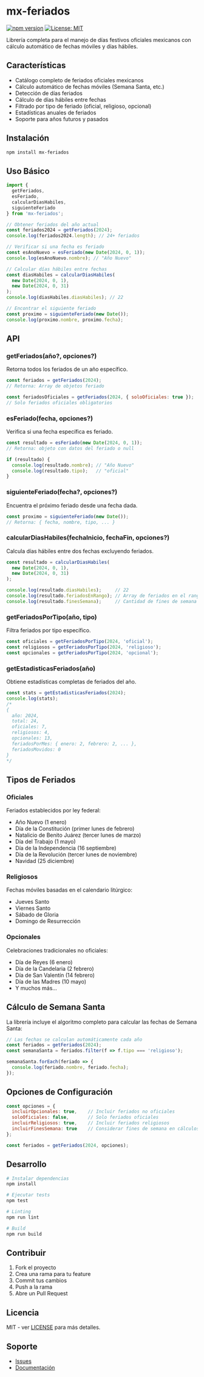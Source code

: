 # mx-feriados

[![npm version](https://badge.fury.io/js/mx-feriados.svg)](https://badge.fury.io/js/mx-feriados)
[![License: MIT](https://img.shields.io/badge/License-MIT-yellow.svg)](https://opensource.org/licenses/MIT)

Librería completa para el manejo de días festivos oficiales mexicanos con cálculo automático de fechas móviles y días hábiles.

## Características

- Catálogo completo de feriados oficiales mexicanos
- Cálculo automático de fechas móviles (Semana Santa, etc.)
- Detección de días feriados
- Cálculo de días hábiles entre fechas
- Filtrado por tipo de feriado (oficial, religioso, opcional)
- Estadísticas anuales de feriados
- Soporte para años futuros y pasados

## Instalación

```bash
npm install mx-feriados
```

## Uso Básico

```javascript
import { 
  getFeriados, 
  esFeriado, 
  calcularDiasHabiles,
  siguienteFeriado 
} from 'mx-feriados';

// Obtener feriados del año actual
const feriados2024 = getFeriados(2024);
console.log(feriados2024.length); // 24+ feriados

// Verificar si una fecha es feriado
const esAnoNuevo = esFeriado(new Date(2024, 0, 1));
console.log(esAnoNuevo.nombre); // "Año Nuevo"

// Calcular días hábiles entre fechas
const diasHabiles = calcularDiasHabiles(
  new Date(2024, 0, 1),
  new Date(2024, 0, 31)
);
console.log(diasHabiles.diasHabiles); // 22

// Encontrar el siguiente feriado
const proximo = siguienteFeriado(new Date());
console.log(proximo.nombre, proximo.fecha);
```

## API

### getFeriados(año?, opciones?)

Retorna todos los feriados de un año específico.

```javascript
const feriados = getFeriados(2024);
// Retorna: Array de objetos feriado

const feriadosOficiales = getFeriados(2024, { soloOficiales: true });
// Solo feriados oficiales obligatorios
```

### esFeriado(fecha, opciones?)

Verifica si una fecha específica es feriado.

```javascript
const resultado = esFeriado(new Date(2024, 0, 1));
// Retorna: objeto con datos del feriado o null

if (resultado) {
  console.log(resultado.nombre); // "Año Nuevo"
  console.log(resultado.tipo);   // "oficial"
}
```

### siguienteFeriado(fecha?, opciones?)

Encuentra el próximo feriado desde una fecha dada.

```javascript
const proximo = siguienteFeriado(new Date());
// Retorna: { fecha, nombre, tipo, ... }
```

### calcularDiasHabiles(fechaInicio, fechaFin, opciones?)

Calcula días hábiles entre dos fechas excluyendo feriados.

```javascript
const resultado = calcularDiasHabiles(
  new Date(2024, 0, 1),
  new Date(2024, 0, 31)
);

console.log(resultado.diasHabiles);     // 22
console.log(resultado.feriadosEnRango); // Array de feriados en el rango
console.log(resultado.finesSemana);     // Cantidad de fines de semana
```

### getFeriadosPorTipo(año, tipo)

Filtra feriados por tipo específico.

```javascript
const oficiales = getFeriadosPorTipo(2024, 'oficial');
const religiosos = getFeriadosPorTipo(2024, 'religioso');
const opcionales = getFeriadosPorTipo(2024, 'opcional');
```

### getEstadisticasFeriados(año)

Obtiene estadísticas completas de feriados del año.

```javascript
const stats = getEstadisticasFeriados(2024);
console.log(stats);
/*
{
  año: 2024,
  total: 24,
  oficiales: 7,
  religiosos: 4,
  opcionales: 13,
  feriadosPorMes: { enero: 2, febrero: 2, ... },
  feriadosMovidos: 0
}
*/
```

## Tipos de Feriados

### Oficiales
Feriados establecidos por ley federal:
- Año Nuevo (1 enero)
- Día de la Constitución (primer lunes de febrero)
- Natalicio de Benito Juárez (tercer lunes de marzo)
- Día del Trabajo (1 mayo)
- Día de la Independencia (16 septiembre)
- Día de la Revolución (tercer lunes de noviembre)
- Navidad (25 diciembre)

### Religiosos
Fechas móviles basadas en el calendario litúrgico:
- Jueves Santo
- Viernes Santo
- Sábado de Gloria
- Domingo de Resurrección

### Opcionales
Celebraciones tradicionales no oficiales:
- Día de Reyes (6 enero)
- Día de la Candelaria (2 febrero)
- Día de San Valentín (14 febrero)
- Día de las Madres (10 mayo)
- Y muchos más...

## Cálculo de Semana Santa

La librería incluye el algoritmo completo para calcular las fechas de Semana Santa:

```javascript
// Las fechas se calculan automáticamente cada año
const feriados = getFeriados(2024);
const semanaSanta = feriados.filter(f => f.tipo === 'religioso');

semanaSanta.forEach(feriado => {
  console.log(feriado.nombre, feriado.fecha);
});
```

## Opciones de Configuración

```javascript
const opciones = {
  incluirOpcionales: true,    // Incluir feriados no oficiales
  soloOficiales: false,       // Solo feriados oficiales
  incluirReligiosos: true,    // Incluir feriados religiosos
  incluirFinesSemana: true    // Considerar fines de semana en cálculos
};

const feriados = getFeriados(2024, opciones);
```

## Desarrollo

```bash
# Instalar dependencias
npm install

# Ejecutar tests
npm test

# Linting
npm run lint

# Build
npm run build
```

## Contribuir

1. Fork el proyecto
2. Crea una rama para tu feature
3. Commit tus cambios
4. Push a la rama
5. Abre un Pull Request

## Licencia

MIT - ver [LICENSE](LICENSE) para más detalles.

## Soporte

- [Issues](https://github.com/GerardoLucero/mx-feriados/issues)
- [Documentación](https://github.com/GerardoLucero/mx-feriados#readme)

